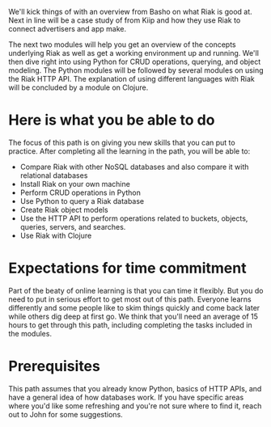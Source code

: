 <!--
{
"name" : "before-we-begin",
"version" : "0.1",
"title" : "Before We Begin",
"description" : "Set expectations and assess initial confidence.",
"freshnessDate" : 2015-06-01,
"license" : "CC Attribution-ShareAlike 4.0",
"contact" : { "email" : "will@outlearn.com" }
-->

<!-- @section, "title": "Getting started" -->

We'll kick things of with an overview from Basho on what Riak is good at. Next in line will be a case study of from Kiip and how they use Riak to connect advertisers and app make.

The next two modules will help you get an overview of the concepts underlying Riak as well as get a working environment up and running. We'll then dive right into using Python for CRUD operations, querying, and object modeling. The Python modules will be followed by several modules on using the Riak HTTP API. The explanation of using different languages with Riak will be concluded by a module on Clojure.


# Here is what you be able to do

The focus of this path is on giving you new skills that you can put to practice. After completing all the learning in the path, you will be able to:

- Compare Riak with other NoSQL databases and also compare it with relational databases
- Install Riak on your own machine
- Perform CRUD operations in Python
- Use Python to query a Riak database
- Create Riak object models
- Use the HTTP API to perform operations related to buckets, objects, queries, servers, and searches.
- Use Riak with Clojure

# Expectations for time commitment

Part of the beaty of online learning is that you can time it flexibly. But you do need to put in serious effort to get most out of this path. Everyone learns differently and some people like to skim things quickly and come back later while others dig deep at first go. We think that you'll need an average of 15 hours to get through this path, including completing the tasks included in the modules.

# Prerequisites

This path assumes that you already know Python, basics of HTTP APIs, and have a general idea of how databases work. If you have specific areas where you'd like some refreshing and you're not sure where to find it, reach out to John for some suggestions.

